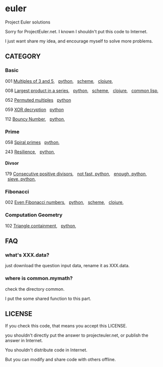 euler
=====

Project Euler solutions

Sorry for ProjectEuler.net. I known I shouldn't put this code to Internet.

I just want share my idea, and encourage myself to solve more problems.

## CATEGORY
### Basic

001 [Multiples of 3 and 5](https://projecteuler.net/problem=1),
&nbsp;&nbsp;[python](https://github.com/liuyang1/euler/blob/master/001.py),
&nbsp;&nbsp;[scheme](https://github.com/liuyang1/euler/blob/master/001.scm),
&nbsp;&nbsp;[clojure](https://github.com/liuyang1/euler/blob/master/001.clj),

008 [Largest product in a series](https://projecteuler.net/problem=8),
&nbsp;&nbsp;[python](https://github.com/liuyang1/euler/blob/master/008.py),
&nbsp;&nbsp;[scheme](https://github.com/liuyang1/euler/blob/master/008.scm),
&nbsp;&nbsp;[clojure](https://github.com/liuyang1/euler/blob/master/008.clj),
&nbsp;&nbsp;[common lisp](https://github.com/liuyang1/euler/blob/master/008.cl),

052 [Permuted multiples](https://projecteuler.net/problem=52)
&nbsp;&nbsp;[python](https://github.com/liuyang1/euler/blob/master/052.py)

059 [XOR decryption](https://projecteuler.net/problem=59)
&nbsp;&nbsp;[python](https://github.com/liuyang1/euler/blob/master/059.py)

112 [Bouncy Number](https://projecteuler.net/problem=112),
&nbsp;&nbsp;[python](https://github.com/liuyang1/euler/blob/master/112.py),

### Prime

058 [Spiral primes](https://projecteuler.net/problem=58)
&nbsp;&nbsp;[python](https://github.com/liuyang1/euler/blob/master/058.py),

243 [Resilience](https://projecteuler.net/problem=243),
&nbsp;&nbsp;[python](https://github.com/liuyang1/euler/blob/master/243.py),

#### Divsor
179 [Consecutive positive divisors](https://projecteuler.net/problem=179),
&nbsp;&nbsp;[not fast, python](https://github.com/liuyang1/euler/blob/master/179.py),
&nbsp;&nbsp;[enough, python](https://github.com/liuyang1/euler/blob/master/179_2.py),
&nbsp;&nbsp;[sieve, python](https://github.com/liuyang1/euler/blob/master/179_3.py),

### Fibonacci

002 [Even Fibonacci numbers](https://projecteuler.net/problem=2),
&nbsp;&nbsp;[python](https://github.com/liuyang2/euler/blob/master/002.py),
&nbsp;&nbsp;[scheme](https://github.com/liuyang2/euler/blob/master/002.scm),
&nbsp;&nbsp;[clojure](https://github.com/liuyang2/euler/blob/master/002.clj),

### Computation Geometry

102 [Triangle containment](https://projecteuler.net/problem=102),
&nbsp;&nbsp;[python](https://github.com/liuyang1/euler/blob/master/102.py),

## FAQ
### what's XXX.data?

just download the question input data, rename it as XXX.data.

### where is common.mymath?

check the directory common.

I put the some shared function to this part.

## LICENSE

If you check this code, that means you accept this LICENSE.

you shouldn't directly put the answer to projecteuler.net, or publish 
the answer in Internet.

You shouldn't distribute code in Internet.

But you can modify and share code with others offline.


